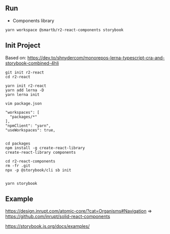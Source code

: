 
## Run

 * Components library
```
yarn workspace @smartb/r2-react-components storybook
```

## Init Project
Based on:
https://dev.to/shnydercom/monorepos-lerna-typescript-cra-and-storybook-combined-4hli
```
git init r2-react
cd r2-react

yarn init r2-react
yarn add lerna -D
yarn lerna init

vim package.json

"workspaces": [
  "packages/*"
],
"npmClient": "yarn",
"useWorkspaces": true,


cd packages
npm install -g create-react-library
create-react-library components

cd r2-react-components
rm -fr .git
npx -p @storybook/cli sb init


yarn storybook
```

## Example 
https://design.inrupt.com/atomic-core/?cat=Organisms#Navigation => https://github.com/inrupt/solid-react-components  

https://storybook.js.org/docs/examples/
